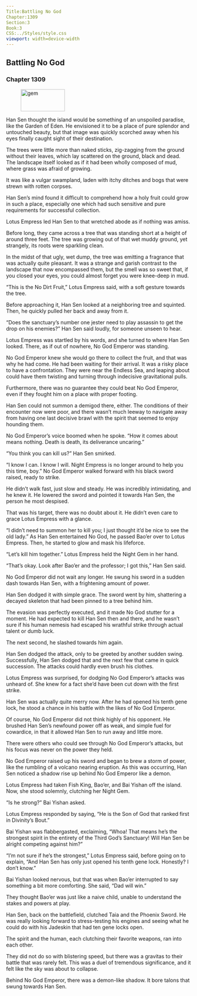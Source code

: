 ```yaml
---
Title:Battling No God 
Chapter:1309 
Section:3 
Book:3 
CSS:../Styles/style.css 
viewport: width=device-width
---
```

  
## Battling No God
### Chapter 1309
  
<figure>
	<img src="../Images/gem.gif" alt="gem" id="gem" width="120" height="60" />
</figure>
  

  
Han Sen thought the island would be something of an unspoiled paradise, like the Garden of Eden. He envisioned it to be a place of pure splendor and untouched beauty, but that image was quickly scorched away when his eyes finally caught sight of their destination.

The trees were little more than naked sticks, zig-zagging from the ground without their leaves, which lay scattered on the ground, black and dead. The landscape itself looked as if it had been wholly composed of mud, where grass was afraid of growing.

It was like a vulgar swampland, laden with itchy ditches and bogs that were strewn with rotten corpses.

Han Sen’s mind found it difficult to comprehend how a holy fruit could grow in such a place, especially one which had such sensitive and pure requirements for successful collection.

Lotus Empress led Han Sen to that wretched abode as if nothing was amiss.

Before long, they came across a tree that was standing short at a height of around three feet. The tree was growing out of that wet muddy ground, yet strangely, its roots were sparkling clean.

In the midst of that ugly, wet dump, the tree was emitting a fragrance that was actually quite pleasant. It was a strange and garish contrast to the landscape that now encompassed them, but the smell was so sweet that, if you closed your eyes, you could almost forget you were knee-deep in mud.

“This is the No Dirt Fruit,” Lotus Empress said, with a soft gesture towards the tree.

Before approaching it, Han Sen looked at a neighboring tree and squinted. Then, he quickly pulled her back and away from it.

“Does the sanctuary’s number one jester need to play assassin to get the drop on his enemies?” Han Sen said loudly, for someone unseen to hear.

Lotus Empress was startled by his words, and she turned to where Han Sen looked. There, as if out of nowhere, No God Emperor was standing.

No God Emperor knew she would go there to collect the fruit, and that was why he had come. He had been waiting for their arrival. It was a risky place to have a confrontation. They were near the Endless Sea, and leaping about could have them twisting and turning through indecisive gravitational pulls.

Furthermore, there was no guarantee they could beat No God Emperor, even if they fought him on a place with proper footing.

Han Sen could not summon a demigod there, either. The conditions of their encounter now were poor, and there wasn’t much leeway to navigate away from having one last decisive brawl with the spirit that seemed to enjoy hounding them.

No God Emperor’s voice boomed when he spoke. “How it comes about means nothing. Death is death, its deliverance uncaring.”

“You think you can kill us?” Han Sen smirked.

“I know I can. I know I will. Night Empress is no longer around to help you this time, boy.” No God Emperor walked forward with his black sword raised, ready to strike.

He didn’t walk fast, just slow and steady. He was incredibly intimidating, and he knew it. He lowered the sword and pointed it towards Han Sen, the person he most despised.

That was his target, there was no doubt about it. He didn’t even care to grace Lotus Empress with a glance.

“I didn’t need to summon her to kill you; I just thought it’d be nice to see the old lady.” As Han Sen entertained No God, he passed Bao’er over to Lotus Empress. Then, he started to glow and mask his lifeforce.

“Let’s kill him together.” Lotus Empress held the Night Gem in her hand.

“That’s okay. Look after Bao’er and the professor; I got this,” Han Sen said.

No God Emperor did not wait any longer. He swung his sword in a sudden dash towards Han Sen, with a frightening amount of power.

Han Sen dodged it with simple grace. The sword went by him, shattering a decayed skeleton that had been pinned to a tree behind him.

The evasion was perfectly executed, and it made No God stutter for a moment. He had expected to kill Han Sen then and there, and he wasn’t sure if his human nemesis had escaped his wrathful strike through actual talent or dumb luck.

The next second, he slashed towards him again.

Han Sen dodged the attack, only to be greeted by another sudden swing. Successfully, Han Sen dodged that and the next few that came in quick succession. The attacks could hardly even brush his clothes.

Lotus Empress was surprised, for dodging No God Emperor’s attacks was unheard of. She knew for a fact she’d have been cut down with the first strike.

Han Sen was actually quite merry now. After he had opened his tenth gene lock, he stood a chance in his battle with the likes of No God Emperor.

Of course, No God Emperor did not think highly of his opponent. He brushed Han Sen’s newfound power off as weak, and simple fuel for cowardice, in that it allowed Han Sen to run away and little more.

There were others who could see through No God Emperor’s attacks, but his focus was never on the power they held.

No God Emperor raised up his sword and began to brew a storm of power, like the rumbling of a volcano nearing eruption. As this was occurring, Han Sen noticed a shadow rise up behind No God Emperor like a demon.

Lotus Empress had taken Fish King, Bao’er, and Bai Yishan off the island. Now, she stood solemnly, clutching her Night Gem.

“Is he strong?” Bai Yishan asked.

Lotus Empress responded by saying, “He is the Son of God that ranked first in Divinity’s Bout.”

Bai Yishan was flabbergasted, exclaiming, “Whoa! That means he’s the strongest spirit in the entirety of the Third God’s Sanctuary! Will Han Sen be alright competing against him?”

“I’m not sure if he’s the strongest,” Lotus Empress said, before going on to explain, “And Han Sen has only just opened his tenth gene lock. Honestly? I don’t know.”

Bai Yishan looked nervous, but that was when Bao’er interrupted to say something a bit more comforting. She said, “Dad will win.”

They thought Bao’er was just like a naive child, unable to understand the stakes and powers at play.

Han Sen, back on the battlefield, clutched Taia and the Phoenix Sword. He was really looking forward to stress-testing his engines and seeing what he could do with his Jadeskin that had ten gene locks open.

The spirit and the human, each clutching their favorite weapons, ran into each other.

They did not do so with blistering speed, but there was a gravitas to their battle that was rarely felt. This was a duel of tremendous significance, and it felt like the sky was about to collapse.

Behind No God Emperor, there was a demon-like shadow. It bore talons that swung towards Han Sen.